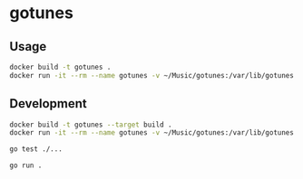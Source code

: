# gotunes

## Usage

```bash
docker build -t gotunes .
docker run -it --rm --name gotunes -v ~/Music/gotunes:/var/lib/gotunes gotunes
```

## Development

```bash
docker build -t gotunes --target build .
docker run -it --rm --name gotunes -v ~/Music/gotunes:/var/lib/gotunes -v "$PWD":/usr/src/gotunes gotunes
```

```bash
go test ./...
```

```bash
go run .
```
